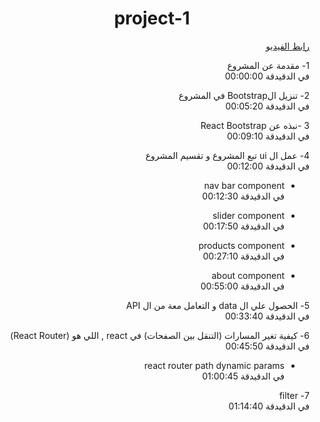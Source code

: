 
<h1 align="center">project-1</h1>

<div dir="rtl">
<a  href="https://youtu.be/ZalbTpI7lA8?list=PLQtNtS-WfRa9LbmD8ON7rWhn-AtKTGdkn"> رابط الفيديو</a>
<p dir="rtl">
  1- مقدمة عن المشروع 
  <br/>
  في الدقيدقة 00:00:00
</p>
  <p dir="rtl">
  2- تنزيل الBootstrap في المشروع
  <br/>
  في الدقيدقة 00:05:20
</p>
    <p dir="rtl">
  3 -نبذه عن React Bootstrap
  <br/>
  في الدقيدقة 00:09:10
</p>
<p dir="rtl">  
4- عمل ال ui تبع المشروع و تقسيم المشروع 
<br/>
 في الدقيدقة 00:12:00
 <ul dir="rtl">
   <li >
     <p >
     nav bar component
        <br/>
       في الدقيدقة 00:12:30
      </p>
   </li>

   <li >
     <p>
     slider component
        <br/>
      في الدقيدقة 00:17:50
      </p>
   </li>

  <li>
     <p >
     products component
        <br/>
       في الدقيدقة 00:27:10
      </p>
     
   </li>
    <li>
     <p >
     about component
        <br/>
       في الدقيدقة 00:55:00
      </p>
     
   </li>
 </ul>
</p>
<p>
  5- الحصول علي ال data و التعامل معة من ال API 
<br/>
  في الدقيدقة 00:33:40
</p>
<p>
  6- كيفية تغير المسارات (التنقل بين الصفحات) في react , اللي هو (React Router) 
<br/>
  في الدقيدقة 00:45:50
  <ul dir="rtl">
    <li>
      <p>
        react router path dynamic params
        <br/>
        في الدقيدقة 01:00:45
      </p>
    </li>
  </ul>
</p>
<p dir="rtl">
  7- filter 
<br/>
  في الدقيدقة 01:14:40
</p>

</div>
